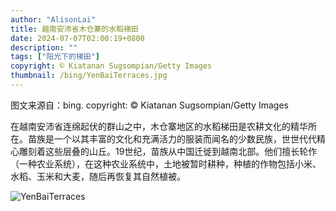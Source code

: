 ```yaml
---
author: "AlisonLai"
title: 越南安沛省木仓寨的水稻梯田
date: 2024-07-07T02:00:19+0800
description: ""
tags: ["阳光下的梯田"]
copyright: © Kiatanan Sugsompian/Getty Images
thumbnail: /bing/YenBaiTerraces.jpg
---
```

图文来源自：bing.  copyright: © Kiatanan Sugsompian/Getty Images

在越南安沛省连绵起伏的群山之中，木仓寨地区的水稻梯田是农耕文化的精华所在。苗族是一个以其丰富的文化和充满活力的服装而闻名的少数民族，世世代代精心雕刻着这些层叠的山丘。19世纪，苗族从中国迁徙到越南北部。他们擅长轮作（一种农业系统），在这种农业系统中，土地被暂时耕种，种植的作物包括小米、水稻、玉米和大麦，随后再恢复其自然植被。

![YenBaiTerraces](/bing/YenBaiTerraces.jpg)